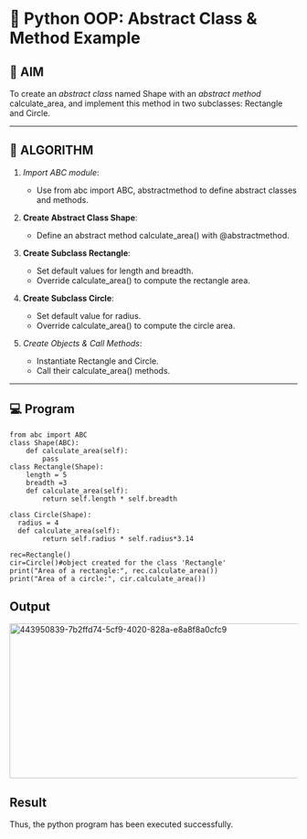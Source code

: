 # 🐍 Python OOP: Abstract Class & Method Example

## 🎯 AIM

To create an *abstract class* named Shape with an *abstract method* calculate_area, and implement this method in two subclasses: Rectangle and Circle.

---

## 🧠 ALGORITHM

1. *Import ABC module*:
   - Use from abc import ABC, abstractmethod to define abstract classes and methods.

2. **Create Abstract Class Shape**:
   - Define an abstract method calculate_area() with @abstractmethod.

3. **Create Subclass Rectangle**:
   - Set default values for length and breadth.
   - Override calculate_area() to compute the rectangle area.

4. **Create Subclass Circle**:
   - Set default value for radius.
   - Override calculate_area() to compute the circle area.

5. *Create Objects & Call Methods*:
   - Instantiate Rectangle and Circle.
   - Call their calculate_area() methods.

---
## 💻 Program
```
from abc import ABC
class Shape(ABC):
    def calculate_area(self):
        pass
class Rectangle(Shape):
    length = 5
    breadth =3 
    def calculate_area(self):
        return self.length * self.breadth

class Circle(Shape):
  radius = 4
  def calculate_area(self):
        return self.radius * self.radius*3.14

rec=Rectangle()
cir=Circle()#object created for the class 'Rectangle'
print("Area of a rectangle:", rec.calculate_area()) 
print("Area of a circle:", cir.calculate_area()) 
```
## Output
<img width="1177" height="271" alt="443950839-7b2ffd74-5cf9-4020-828a-e8a8f8a0cfc9" src="https://github.com/user-attachments/assets/410a645c-1f20-4053-994e-521648c248e1" />

## Result
Thus, the python program has been executed successfully.
